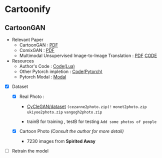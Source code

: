 # Cartoonify

## CartoonGAN
* Relevant Paper
    * CartoonGAN : [PDF](http://openaccess.thecvf.com/content_cvpr_2018/papers/Chen_CartoonGAN_Generative_Adversarial_CVPR_2018_paper.pdf)
    * ComixGAN : [PDF](https://arxiv.org/pdf/1812.03473)
    * Multimodal Unsupervised Image-to-Image Translation : [PDF](https://arxiv.org/pdf/1804.04732.pdf) [CODE](https://github.com/NVlabs/MUNIT)
* Resources
    * Author's Code : [Code(Lua)](https://github.com/FlyingGoblin/CartoonGAN)
    * Other  Pytorch impletion : [Code(Pytorch)](https://github.com/znxlwm/pytorch-CartoonGAN)
    * Pytorch Modal : [Modal](https://github.com/Yijunmaverick/CartoonGAN-Test-Pytorch-Torch)
* [x] Dataset

    * [x] Real Photo : 
        
        * [CyCleGAN/dataset](https://people.eecs.berkeley.edu/~taesung_park/CycleGAN/datasets/)
         `(cezanne2photo.zip)!` `monet2photo.zip` `ukiyoe2photo.zip` `vangogh2photo.zip`
        
        *  trainB for training , testB for testing
                `Add some photos of people`       
        
    * [x] Cartoon Photo *(Consult the author for more detail)*
        * 7230 images from **Spirited Away**


* [ ] Retrain the model